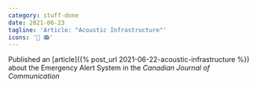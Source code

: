 ```yaml
---
category: stuff-done
date: 2021-06-23
tagline: 'Article: "Acoustic Infrastructure"'
icons: '🚨 📻'
---
```


Published an [article]({% post_url 2021-06-22-acoustic-infrastructure %}) about the Emergency Alert System in the _Canadian Journal of Communication_
